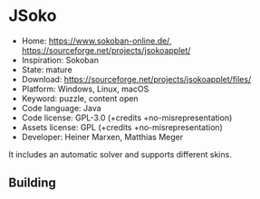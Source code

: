 # JSoko

- Home: https://www.sokoban-online.de/, https://sourceforge.net/projects/jsokoapplet/
- Inspiration: Sokoban
- State: mature
- Download: https://sourceforge.net/projects/jsokoapplet/files/
- Platform: Windows, Linux, macOS
- Keyword: puzzle, content open
- Code language: Java
- Code license: GPL-3.0 (+credits +no-misrepresentation)
- Assets license: GPL (+credits +no-misrepresentation)
- Developer: Heiner Marxen, Matthias Meger

It includes an automatic solver and supports different skins.

## Building
